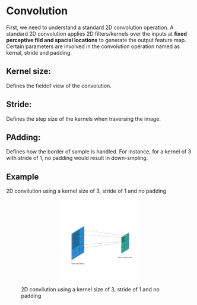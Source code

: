 # Convolution
First, we need to understand a standard 2D convolution operation. A standard 2D convolution applies 2D filters/kernels over the inputs at **fixed perceptive fild and spacial locations** to generate the output feature map. Certain parameters are involved in the convolution opération named as kernal, stride and padding.

## Kernel size:
Defines the fieldof view of the convolution. 

## Stride: 
Defines the step size of the kernels when traversing the image. 

## PAdding:
Defines how the border of sample is handled. For instance, for a kernel of 3 with stride of 1, no padding would result in down-smpling.
## Example
2D convilution using a kernel size of 3, stride of 1 and no padding

<figure>
  <p align="center">
  <img src=Image/conv.gif width=50% alt="2D convilution using a kernel size of 3, stride of 1 and no padding"/>
  <figcaption>2D convilution using a kernel size of 3, stride of 1 and no padding</figcaption>
  </p>
</figure>


